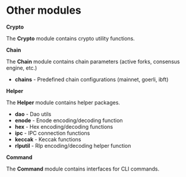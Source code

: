 # Other modules

**Crypto**

The **Crypto** module contains crypto utility functions.

**Chain**

The **Chain** module contains chain parameters (active forks, consensus engine, etc.)

* **chains** - Predefined chain configurations (mainnet, goerli, ibft)

**Helper**

The **Helper** module contains helper packages.

* **dao** - Dao utils
* **enode** - Enode encoding/decoding function
* **hex** - Hex encoding/decoding functions
* **ipc** - IPC connection functions
* **keccak** - Keccak functions
* **rlputil** - Rlp encoding/decoding helper function

**Command**

The **Command** module contains interfaces for CLI commands.
